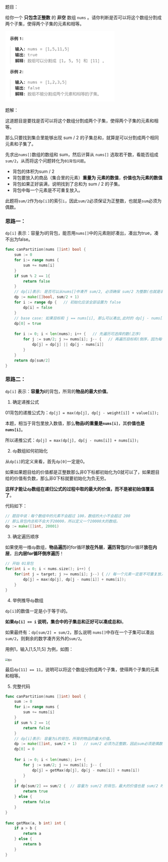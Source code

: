 题目：

给你一个 **只包含正整数** 的 **非空** 数组 `nums` 。请你判断是否可以将这个数组分割成两个子集，使得两个子集的元素和相等。

<img src="1.分割等和子集.assets/image-20231020140404371.png" alt="image-20231020140404371" style="zoom:50%;" />

题解：

这道题目是要找是否可以将这个数组分割成两个子集，使得两个子集的元素和相等。

那么只要找到集合里能够出现 sum / 2 的子集总和，就算是可以分割成两个相同元素和子集了。

先求出`nums[]`数组的数组和 sum，然后计算从 `nums[]` 选取若干数，看能否组成 `sum/2`，从而将这个问题转化为`01背包问题`。

- 背包的体积为sum / 2
- 背包要放入的商品（集合里的元素）**重量为 元素的数值**，**价值也为元素的数值**
- 背包如果正好装满，说明找到了总和为 sum / 2 的子集。
- 背包中每一个元素是不可重复放入。

此题将`sum/2`作为`dp[i]`的索引`i`，因此`sum/2`必须保证为正整数，也就是`sum`必须为偶数。

### 思路一：

`dp[i]` 表示：容量为i的背包，能否用`nums[]`中的元素刚好凑出，凑出为true，凑不出为false。

```go
func canPartition(nums []int) bool {
    sum := 0
    for i:= range nums {
        sum += nums[i]
    }
    if sum % 2 == 1{
        return false
    }
    // dp[i]表示: 是否可以从nums[]中凑齐 sum/2, 必须确保 sum/2 为整数(也就是说 sum 必须是偶数)，因为下标不能为小数
    dp := make([]bool, sum/2 + 1)    
    for i := range dp {   // 初始化应该全部设置为 false
        dp[i] = false
    }  
    // base case: 如果目标和 j == nums[i], 那么可以凑出,此时的 dp[j - nums[i]] = dp[0] 应该设置为true
    dp[0] = true

    for i := 0; i < len(nums); i++ {   // 先遍历可选择的数(正序)
        for j := sum/2; j >= nums[i]; j-- {   // 再遍历目标和(倒序，因为每个可选择的数只能用一次)
            dp[j] = dp[j] || dp[j - nums[i]]
        }
    }
    return dp[sum/2]
}
```

### 思路二：

`dp[i]` 表示：**容量为i**的背包，所背的**物品的最大价值**。

1. 确定递推公式

01背包的递推公式为：`dp[j] = max(dp[j], dp[j - weight[i]] + value[i]);`

本题，相当于背包里放入数值，那么**物品i的重量是`nums[i]`**，其**价值也是`nums[i]`**。

所以递推公式：`dp[j] = max(dp[j], dp[j - nums[i]] + nums[i]);`

2. `dp`数组如何初始化

从`dp[i]`的定义来看，首先`dp[0]`一定是0。

如果如果题目给的价值都是正整数那么非0下标都初始化为0就可以了，如果题目给的价值有负数，那么非0下标就要初始化为负无穷。

**这样才能让`dp`数组在递归公式的过程中取的最大的价值，而不是被初始值覆盖了**。

代码如下：

```go
// 题目中说：每个数组中的元素不会超过 100，数组的大小不会超过 200
// 那么背包内总和不会大于20000，所以定义一个20000大的数组。
dp := make([]int, 20001)
```

3. 确定遍历顺序

如果使用一维`dp`数组，**物品遍历**的for循环**放在外层**，**遍历背包**的for循环**放在内层**，且**内层for循环倒序遍历**！

```go
// 开始 01背包 
for(int i = 0; i < nums.size(); i++) {
    for(int j = target; j >= nums[i]; j--) { // 每一个元素一定是不可重复放入，所以从大到小遍历
        dp[j] = max(dp[j], dp[j - nums[i]] + nums[i]);
    }
}
```

4. 举例推导`dp`数组

`dp[i]`的数值一定是小于等于i的。

**如果`dp[i] == i` 说明，集合中的子集总和正好可以凑成总和i**。

如果最终有：`dp[sum/2] = sum/2`，那么说明 `nums[]`中存在一个子集可以凑出`sum/2`，则剩余的数字凑齐另外的`sum/2`。

用例1，输入[1,5,11,5] 为例，如图：

<img src="https://mmbiz.qpic.cn/mmbiz_png/ciaqDnJprwv55hHx245gD9gnqSsWX3SX6jr1DBVylMZcfGaZhvZeoqZmKwg1u0ra9oOAicNTqUl26p3s3bwoSW5g/640?wx_fmt=png&wxfrom=5&wx_lazy=1&wx_co=1" alt="图片" style="zoom:50%;" />

最后`dp[11] == 11`，说明可以将这个数组分割成两个子集，使得两个子集的元素和相等。

5. 完整代码

```go
func canPartition(nums []int) bool {
    sum := 0
    for i:= range nums {
        sum += nums[i]
    }
    if sum % 2 == 1{
        return false
    }
    // dp[i]表示: 容量为i的背包，所背的物品的最大价值。
    dp := make([]int, sum/2 + 1)   // sum/2 必须为正整数，因此sum必须是偶数
    dp[0] = 0

    for i := 0; i < len(nums); i++ {
        for j := sum/2; j >= nums[i]; j-- {
            dp[j] = getMax(dp[j], dp[j - nums[i]] + nums[i])
        }
    }
    if dp[sum/2] == sum/2 {  // 容量为 sum/2 的背包，最大的价值也是 sum/2 时，则表面可以凑出
        return true
    } else {
        return false
    }
}

func getMax(a, b int) int {
    if a > b {
        return a 
    } else {
        return b
    }
}
```

